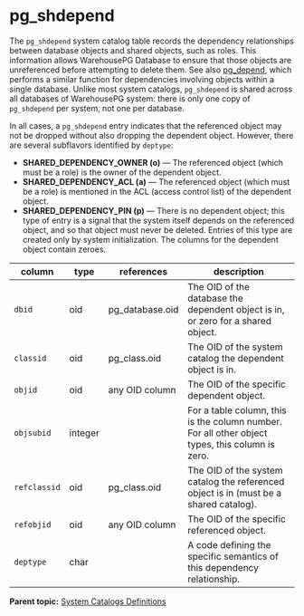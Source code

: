 # pg_shdepend 

The `pg_shdepend` system catalog table records the dependency relationships between database objects and shared objects, such as roles. This information allows WarehousePG Database to ensure that those objects are unreferenced before attempting to delete them. See also [pg\_depend](pg_depend.html), which performs a similar function for dependencies involving objects within a single database. Unlike most system catalogs, `pg_shdepend` is shared across all databases of WarehousePG system: there is only one copy of `pg_shdepend` per system, not one per database.

In all cases, a `pg_shdepend` entry indicates that the referenced object may not be dropped without also dropping the dependent object. However, there are several subflavors identified by `deptype`:

-   **SHARED\_DEPENDENCY\_OWNER \(o\)** — The referenced object \(which must be a role\) is the owner of the dependent object.
-   **SHARED\_DEPENDENCY\_ACL \(a\)** — The referenced object \(which must be a role\) is mentioned in the ACL \(access control list\) of the dependent object.
-   **SHARED\_DEPENDENCY\_PIN \(p\)** — There is no dependent object; this type of entry is a signal that the system itself depends on the referenced object, and so that object must never be deleted. Entries of this type are created only by system initialization. The columns for the dependent object contain zeroes.

|column|type|references|description|
|------|----|----------|-----------|
|`dbid`|oid|pg\_database.oid|The OID of the database the dependent object is in, or zero for a shared object.|
|`classid`|oid|pg\_class.oid|The OID of the system catalog the dependent object is in.|
|`objid`|oid|any OID column|The OID of the specific dependent object.|
|`objsubid`|integer| |For a table column, this is the column number. For all other object types, this column is zero.|
|`refclassid`|oid|pg\_class.oid|The OID of the system catalog the referenced object is in \(must be a shared catalog\).|
|`refobjid`|oid|any OID column|The OID of the specific referenced object.|
|`deptype`|char| |A code defining the specific semantics of this dependency relationship.|


**Parent topic:** [System Catalogs Definitions](../system_catalogs/catalog_ref-html.html)

